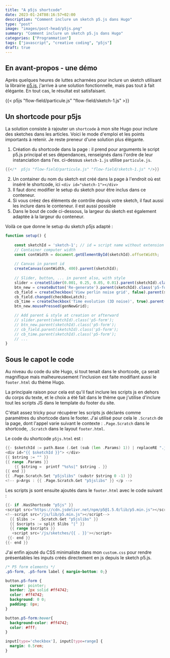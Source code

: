 ```yaml
---
title: "A p5js shortcode"
date: 2023-01-24T08:16:57+02:00
description: "Comment inclure un sketch p5.js dans Hugo"
type: "post"
image: "images/post-head/p5js.png"
summary: "Comment inclure un sketch p5.js dans Hugo"
categories: ["Programmation"]
tags: ["javascript", "creative coding", "p5js"]
draft: true
---
```


## En avant-propos - une démo

Après quelques heures de luttes acharnées pour inclure un sketch utilisant la librairie 
[p5.js](https://p5js.org), j'arrive à une solution fonctionnelle, mais pas tout à fait élégante. 
En tout cas, le résultat est satisfaisant. 

{{< p5js "flow-field/particule.js" "flow-field/sketch-1.js" >}}

## Un shortcode pour p5js

La solution consiste à rajouter un `shortcode` à mon site Hugo pour inclure des sketches
dans les articles. 
Voici le mode d'emploi et les points importants à retenir. Je reste preneur d'une solution plus élégante.

1. Création du shortcode dans la page : il prend pour arguments le script p5.js principal et ses dépendances, 
renseignés dans l'ordre de leur instanciation dans l'ex. ci-dessus `sketch-1.js` utilise `particule.js`.

```go
{{</*  p5js "flow-field/particule.js" "flow-field/sketch-1.js" */>}}
```

2. Un container du nom du sketch est créé dans la page à l'endroit où est inséré le shortcode, ici `<div id="sketch-1"></div>`
3. Il faut donc modifier le setup du sketch pour être inclus dans ce conteneur. 
4. Si vous créez des éléments de contrôle depuis votre sketch, il faut aussi les inclure dans le conteneur. il est aussi possible 
5. Dans le bout de code ci-dessous, la largeur du sketch est également adaptée à la largeur du conteneur. 

Voilà ce que donne le setup du sketch p5js adapté : 

```js
function setup() {
    
    const sketchId = 'sketch-1'; // id = script name without extension
    // Container computer width
    const contWidth = document.getElementById(sketchId).offsetWidth;
    
    // Canvas in parent id
    createCanvas(contWidth, 400).parent(sketchId);
    
    // Slider, button, ... in parent also, with style
    slider = createSlider(0.001, 0.25, 0.05, 0.01).parent(sketchId).class('p5-form');
    btn_new = createButton('Re-generate').parent(sketchId).class('p5-form')
    cb_field = createCheckbox('View perlin noise grid', false).parent(sketchId).class('p5-form');
    cb_field.changed(checkBoxLatch);
    cb_time = createCheckbox('Time evolution (3D noise)', true).parent(sketchId).class('p5-form');
    btn_new.mousePressed(genNewGrid);

    // Add parent & style at creation or afterward
    // slider.parent(sketchId).class('p5-form');
    // btn_new.parent(sketchId).class('p5-form');
    // cb_field.parent(sketchId).class('p5-form');
    // cb_time.parent(sketchId).class('p5-form');
    // ...
}
```

## Sous le capot le code

Au niveau du code du site Hugo, si tout tenait dans le shortcode, ça serait magnifique mais 
malheureusement l'inclusion est faite modifiant aussi le `footer.html` du thème Hugo. 

La principale raison pour cela est qu'il faut inclure les scripts js en dehors du corps du texte, et le 
choix a été fait dans le thème que j'utilise d'inclure tout les scripts JS dans le template du footer du site.

C'était assez tricky pour récupérer les scripts js déclarés comme paramètres du shortcode dans le footer.
J'ai utilisé pour cela le `.Scratch` de la page, dont l'appel varie suivant le contexte : 
`.Page.Scratch` dans le shortcode, `.Scratch` dans le layout `footer.html`. 

Le code du shortcode `p5js.html` est : 

```go
{{- $sketchId := path.Base (.Get (sub (len .Params) 1)) | replaceRE ".js$" ""}}
<div id="{{ $sketchId }}"> </div>
{{ $string := "" }}
{{ range .Params }}
    {{ $string =  printf "%s%s|" $string . }}
{{ end }}
{{ .Page.Scratch.Set "p5jslibs" (substr $string 0 -1) }}
<!-- p>Args : {{ .Page.Scratch.Get "p5jslibs" }} </p -->
```

Les scripts js sont ensuite ajoutés dans le `footer.html` avec le code suivant : 

```go
{{- if .HasShortcode "p5js" }}
<script src="https://cdn.jsdelivr.net/npm/p5@1.5.0/lib/p5.min.js"></script>  
<!--script src="/js/lib/p5.min.js"></script-->
  {{ $libs :=  .Scratch.Get "p5jslibs" }}
  {{ $scripts := split $libs "|" }}
  {{ range $scripts }} 
   <script src='/js/sketches/{{ . }}'></script>
 {{- end }}
{{- end }}
```

J'ai enfin ajouté du CSS minimaliste dans mon `custom.css` pour rendre présentables les inputs créés 
directement en js depuis le sketch p5.js.

```css
/* P5 form elements */
.p5-form, .p5-form label { margin-bottom: 0;}

button.p5-form {
  cursor: pointer;
  border: 2px solid #ff4742;
  color: #ff4742;
  background: 0 0;
  padding: 8px;
}

button.p5-form:hover{
  background-color: #ff4742;
  color: #fff;
}

input[type='checkbox'], input[type=range] {
  margin: 0.5rem;
}

```